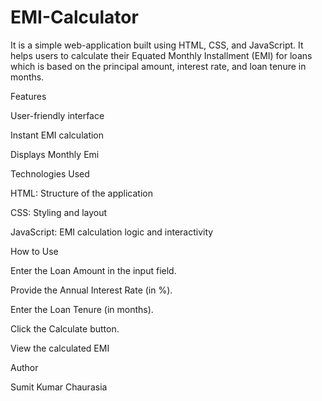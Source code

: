 # EMI-Calculator

 It is a simple web-application built using HTML, CSS, and JavaScript. It helps users to calculate their Equated Monthly Installment (EMI) for loans  which is based on the principal amount, interest rate, and loan tenure in months.

Features

User-friendly interface

Instant EMI calculation

Displays Monthly Emi


Technologies Used

HTML: Structure of the application

CSS: Styling and layout

JavaScript: EMI calculation logic and interactivity

How to Use

Enter the Loan Amount in the input field.

Provide the Annual Interest Rate (in %).

Enter the Loan Tenure (in months).

Click the Calculate button.

View the calculated EMI


Author

Sumit Kumar Chaurasia
